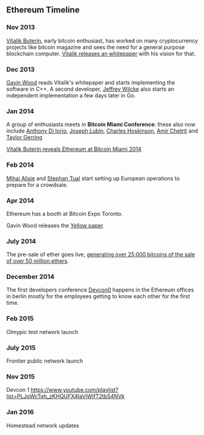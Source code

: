 
Ethereum Timeline 
-----------------


### Nov 2013
[Vitalik Buterin](https://vitalik.ca/), early bitcoin enthusiast, has worked on many cryptocurrency projects like bitcoin magazine and sees the need for a general purpose blockchain computer. [Vitalik releases an whitepaper](https://github.com/ethereum/wiki/wiki/White-Paper) with his vision for that.



### Dec 2013
[Gavin Wood](http://gavwood.com) reads Vitalik's whitepaper and starts implementing the software in C++. A second developer,
[Jeffrey Wilcke](https://nl.linkedin.com/in/jeffreywilcke) also starts an independent implementation a few days later in Go.



### Jan 2014
A group of enthusiasts meets in **Bitcoin Miami Conference**: these also now include [Anthony Di Iorio](https://ca.linkedin.com/in/anthonydiiorio1), [Joseph Lubin](https://www.linkedin.com/in/joseph-lubin-48406489), [Charles Hoskinson](https://www.linkedin.com/in/charles-hoskinson-1a95a4b4), [Amir Chetrit](https://angel.co/amir-chetrit) and [Taylor Gerring](https://www.linkedin.com/in/taylorgerring)

[Vitalik Buterin reveals Ethereum at Bitcoin Miami 2014](https://www.youtube.com/watch?v=l9dpjN3Mwps)



### Feb 2014
[Mihai Alisie](https://ch.linkedin.com/in/mihaialisie) and [Stephan Tual](https://uk.linkedin.com/in/stephantual) start setting up European operations to prepare for a crowdsale.


### Apr 2014
Ethereum has a booth at Bitcoin Expo Toronto.

Gavin Wood releases the [Yellow paper](http://gavwood.com/Paper.pdf)


### July 2014
The pre-sale of ether goes live, [generating over 25,000 bitcoins of the sale of over 50 million ethers](https://blog.ethereum.org/2014/08/08/ether-sale-a-statistical-overview/). 


### December 2014
The first developers conference [Devcon0](https://www.youtube.com/playlist?list=PLJqWcTqh_zKEjpSej3ddtDOKPRGl_7MhS) happens in the Ethereum offices in berlin mostly for the employees getting to know each other for the first time.

### Feb 2015
Olmypic test network launch


### July 2015
Frontier public network launch


### Nov 2015
Devcon 1
https://www.youtube.com/playlist?list=PLJqWcTqh_zKHQUFX4IaVjWjfT2tbS4NVk

### Jan 2016
Homestead network updates



